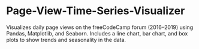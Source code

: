 # Page-View-Time-Series-Visualizer
Visualizes daily page views on the freeCodeCamp forum (2016–2019) using Pandas, Matplotlib, and Seaborn. Includes a line chart, bar chart, and box plots to show trends and seasonality in the data.
